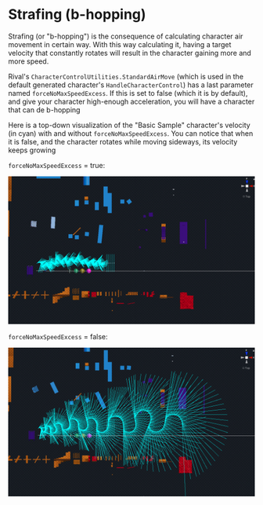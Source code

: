

# Strafing (b-hopping)

Strafing (or "b-hopping") is the consequence of calculating character air movement in certain way. With this way calculating it, having a target velocity that constantly rotates will result in the character gaining more and more speed.

Rival's `CharacterControlUtilities.StandardAirMove` (which is used in the default generated character's `HandleCharacterControl`) has a last parameter named `forceNoMaxSpeedExcess`. If this is set to false (which it is by default), and give your character high-enough acceleration, you will have a character that can de b-hopping

Here is a top-down visualization of the "Basic Sample" character's velocity (in cyan) with and without `forceNoMaxSpeedExcess`. You can notice that when it is false, and the character rotates while moving sideways, its velocity keeps growing

`forceNoMaxSpeedExcess` = true:

![](../Images/strafing-off.png)

`forceNoMaxSpeedExcess` = false:

![](../Images/strafing-on.png)